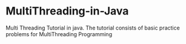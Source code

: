 # MultiThreading-in-Java
Multi Threading Tutorial in java.
The tutorial consists of basic practice problems for MultiThreading Programming 
